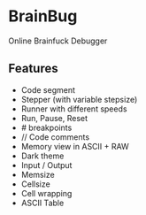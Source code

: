 # BrainBug
Online Brainfuck Debugger 

## Features
- Code segment
- Stepper (with variable stepsize)
- Runner with different speeds
- Run, Pause, Reset
- \# breakpoints
- // Code comments
- Memory view in ASCII + RAW
- Dark theme
- Input / Output
- Memsize
- Cellsize
- Cell wrapping
- ASCII Table
